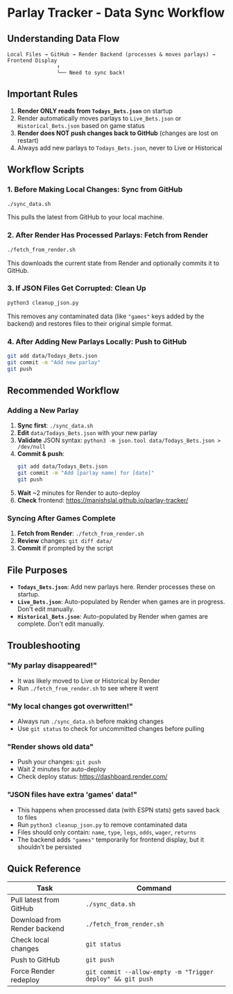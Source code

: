 # Parlay Tracker - Data Sync Workflow

## Understanding Data Flow

```
Local Files → GitHub → Render Backend (processes & moves parlays) → Frontend Display
                ↑
                └── Need to sync back!
```

## Important Rules

1. **Render ONLY reads from `Todays_Bets.json`** on startup
2. Render automatically moves parlays to `Live_Bets.json` or `Historical_Bets.json` based on game status
3. **Render does NOT push changes back to GitHub** (changes are lost on restart)
4. Always add new parlays to `Todays_Bets.json`, never to Live or Historical

## Workflow Scripts

### 1. Before Making Local Changes: Sync from GitHub
```bash
./sync_data.sh
```
This pulls the latest from GitHub to your local machine.

### 2. After Render Has Processed Parlays: Fetch from Render
```bash
./fetch_from_render.sh
```
This downloads the current state from Render and optionally commits it to GitHub.

### 3. If JSON Files Get Corrupted: Clean Up
```bash
python3 cleanup_json.py
```
This removes any contaminated data (like `"games"` keys added by the backend) and restores files to their original simple format.

### 4. After Adding New Parlays Locally: Push to GitHub
```bash
git add data/Todays_Bets.json
git commit -m "Add new parlay"
git push
```

## Recommended Workflow

### Adding a New Parlay
1. **Sync first**: `./sync_data.sh`
2. **Edit** `data/Todays_Bets.json` with your new parlay
3. **Validate** JSON syntax: `python3 -m json.tool data/Todays_Bets.json > /dev/null`
4. **Commit & push**:
   ```bash
   git add data/Todays_Bets.json
   git commit -m "Add [parlay name] for [date]"
   git push
   ```
5. **Wait** ~2 minutes for Render to auto-deploy
6. **Check** frontend: https://manishslal.github.io/parlay-tracker/

### Syncing After Games Complete
1. **Fetch from Render**: `./fetch_from_render.sh`
2. **Review** changes: `git diff data/`
3. **Commit** if prompted by the script

## File Purposes

- **`Todays_Bets.json`**: Add new parlays here. Render processes these on startup.
- **`Live_Bets.json`**: Auto-populated by Render when games are in progress. Don't edit manually.
- **`Historical_Bets.json`**: Auto-populated by Render when games are complete. Don't edit manually.

## Troubleshooting

### "My parlay disappeared!"
- It was likely moved to Live or Historical by Render
- Run `./fetch_from_render.sh` to see where it went

### "My local changes got overwritten!"
- Always run `./sync_data.sh` before making changes
- Use `git status` to check for uncommitted changes before pulling

### "Render shows old data"
- Push your changes: `git push`
- Wait 2 minutes for auto-deploy
- Check deploy status: https://dashboard.render.com/

### "JSON files have extra 'games' data!"
- This happens when processed data (with ESPN stats) gets saved back to files
- Run `python3 cleanup_json.py` to remove contaminated data
- Files should only contain: `name`, `type`, `legs`, `odds`, `wager`, `returns`
- The backend adds `"games"` temporarily for frontend display, but it shouldn't be persisted

## Quick Reference

| Task | Command |
|------|---------|
| Pull latest from GitHub | `./sync_data.sh` |
| Download from Render backend | `./fetch_from_render.sh` |
| Check local changes | `git status` |
| Push to GitHub | `git push` |
| Force Render redeploy | `git commit --allow-empty -m "Trigger deploy" && git push` |

